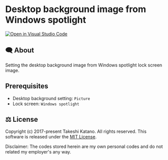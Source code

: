 # Desktop background image from Windows spotlight

[![Open in Visual Studio Code](https://open.vscode.dev/badges/open-in-vscode.svg)](https://open.vscode.dev/tksh164/desktop-background-from-spotlight)

## 🗨 About

Setting the desktop background image from Windows spotlight lock screen image.

## Prerequisites

- Desktop background setting: `Picture`
- Lock screen: `Windows spotlight`

## ⚖ License

Copyright (c) 2017-present Takeshi Katano. All rights reserved. This software is released under the [MIT License](https://github.com/tksh164/desktop-background-from-spotlight/blob/master/LICENSE).

Disclaimer: The codes stored herein are my own personal codes and do not related my employer's any way.
